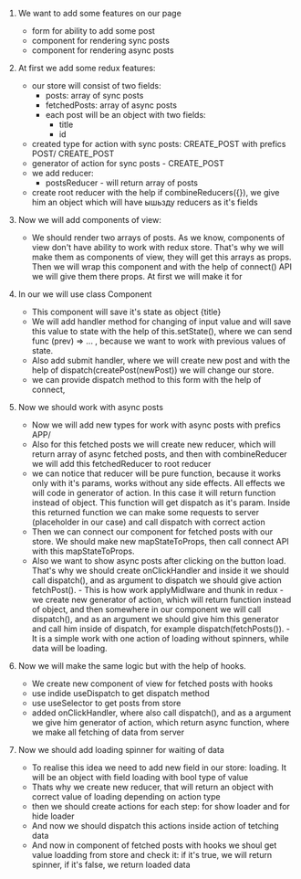 1. We want to add some features on our page

    - form for ability to add some post
    - component for rendering sync posts
    - component for rendering async posts

2. At first we add some redux features:

    - our store will consist of two fields:
        - posts: array of sync posts
        - fetchedPosts: array of async posts
        - each post will be an object with two fields: 
            - title
            - id
    - created type for action with sync posts: CREATE_POST with prefics POST/       CREATE_POST
    - generator of action for sync posts - CREATE_POST
    - we add reducer: 
        - postsReducer - will return array of posts
    - create root reducer with the help if combineReducers({}), we give him
      an object which will have ышьзду reducers as it's fields

3. Now we will add components of view:

    - We should render two arrays of posts. As we know, components of view don't have ability to work with redux store. That's why we will make them as components of view, they will get this arrays as props. Then we will wrap this component and with the help of connect() API we will give them there props.
    At first we will make it for <Posts >

4. In our <PostForm > we will use class Component

    - This component will save it's state as object {title}    
    - We will add handler method for changing of input value and will save this value to state with the help of this.setState(), where we can send func (prev) => ... , because we want to work with previous values of state.
    - Also add submit handler, where we will create new post and with the help of dispatch(createPost(newPost)) we will change our store. 
    - we can provide dispatch method to this form with the help of connect, 

5. Now we should work with async posts

    - Now we will add new types for work with async posts with prefics APP/
    - Also for this fetched posts we will create new reducer, which will return array of async fetched posts, and then with combineReducer we will add this fetchedReducer to root reducer
    - we can notice that reducer will be pure function, because it works only with it's params, works without any side effects. All effects we will code in generator of action. In this case it will return function instead of object. This function will get dispatch as it's param. Inside this returned function we can make some requests to server (placeholder in our case) and call dispatch with correct action
    - Then we can connect our component for fetched posts with our store. We should make new mapStateToProps, then call connect API with this mapStateToProps. 
    - Also we want to show async posts after clicking on the button load. That's why we should create onClickHandler and inside it we should call dispatch(), and as argument to dispatch we should give action fetchPost(). - This is how work applyMidlware and thunk in redux - we create new generator of action, which will return function instead of object, and then somewhere in our component we will call dispatch(), and as an argument we should give him this generator and call him inside of dispatch, for example dispatch(fetchPosts()). - It is a simple work with one action of loading without spinners, while data will be loading. 

6. Now we will make the same logic but with the help of hooks.

    - We create new component of view for fetched posts with hooks
    - use indide useDispatch to get dispatch method
    - use useSelector to get posts from store
    - added onClickHandler, where also call dispatch(), and as a argument we give him generator of action, which return async function, where we make all fetching of data from server

7. Now we should add loading spinner for waiting of data

    - To realise this idea we need to add new field in our store: loading. It will be an object with field loading with bool type of value
    - Thats why we create new reducer, that will return an object with correct value of loading depending on action type
    - then we should create actions for each step: for show loader and for hide loader
    - And now we should dispatch this actions inside action of tetching data
    - And now in component of fetched posts with hooks we shoul get value loadding from store and check it: if it's true, we will return spinner, if it's false, we return loaded data